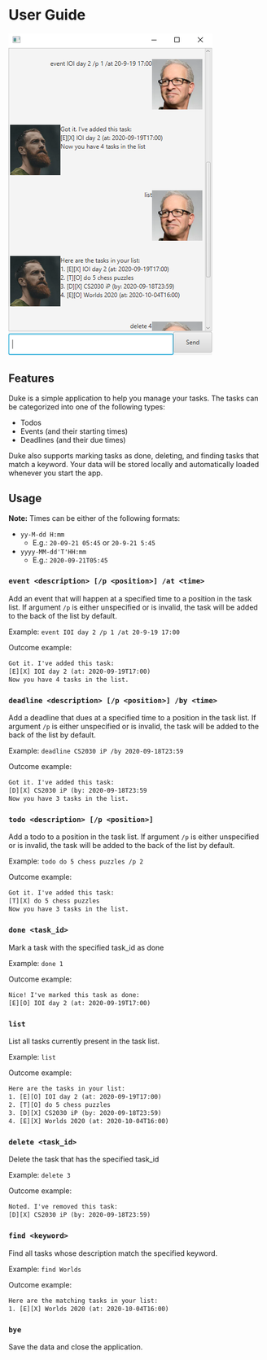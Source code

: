 # User Guide

![](Ui.png)

## Features 
Duke is a simple application to help you manage your tasks. The tasks can be categorized into one of the following types:
* Todos
* Events (and their starting times)
* Deadlines (and their due times)

Duke also supports marking tasks as done, deleting, and finding tasks that match a keyword. Your data will be stored locally and automatically loaded whenever you start the app.

## Usage
**Note:** Times can be either of the following formats:
* `yy-M-dd H:mm`
    * E.g.: `20-09-21 05:45` or `20-9-21 5:45`
* `yyyy-MM-dd'T'HH:mm`
    * E.g.: `2020-09-21T05:45` 

### `event <description> [/p <position>] /at <time>` 
Add an event that will happen at a specified time to a position in the task list.
If argument `/p` is either unspecified or is invalid, the task will be added to the back of the list by default.

Example: 
`event IOI day 2 /p 1 /at 20-9-19 17:00`

Outcome example:
```
Got it. I've added this task:
[E][X] IOI day 2 (at: 2020-09-19T17:00)
Now you have 4 tasks in the list.
```

### `deadline <description> [/p <position>] /by <time>` 
Add a deadline that dues at a specified time to a position in the task list.
If argument `/p` is either unspecified or is invalid, the task will be added to the back of the list by default.

Example: 
`deadline CS2030 iP /by 2020-09-18T23:59`

Outcome example:
```
Got it. I've added this task:
[D][X] CS2030 iP (by: 2020-09-18T23:59
Now you have 3 tasks in the list.
```

### `todo <description> [/p <position>]` 
Add a todo to a position in the task list.
If argument `/p` is either unspecified or is invalid, the task will be added to the back of the list by default.

Example: 
`todo do 5 chess puzzles /p 2`

Outcome example:
```
Got it. I've added this task:
[T][X] do 5 chess puzzles
Now you have 3 tasks in the list.
```

### `done <task_id>` 
Mark a task with the specified task_id as done

Example: 
`done 1`

Outcome example:
```
Nice! I've marked this task as done:
[E][O] IOI day 2 (at: 2020-09-19T17:00)
```

### `list` 
List all tasks currently present in the task list.

Example: 
`list`

Outcome example: 
```
Here are the tasks in your list:
1. [E][O] IOI day 2 (at: 2020-09-19T17:00)
2. [T][O] do 5 chess puzzles
3. [D][X] CS2030 iP (by: 2020-09-18T23:59)
4. [E][X] Worlds 2020 (at: 2020-10-04T16:00)
```

### `delete <task_id>` 
Delete the task that has the specified task_id

Example: 
`delete 3`

Outcome example:
```
Noted. I've removed this task:
[D][X] CS2030 iP (by: 2020-09-18T23:59)
```

### `find <keyword>` 
Find all tasks whose description match the specified keyword.

Example: 
`find Worlds`

Outcome example: 
```
Here are the matching tasks in your list:
1. [E][X] Worlds 2020 (at: 2020-10-04T16:00)
```

### `bye`
Save the data and close the application.
